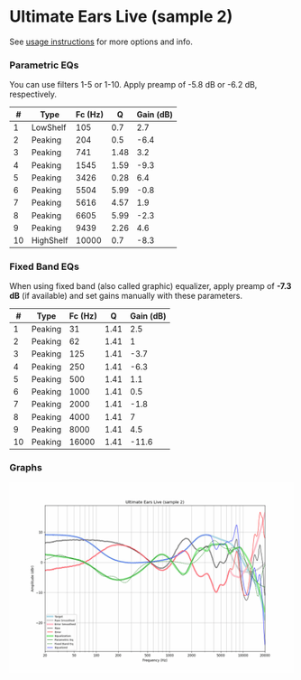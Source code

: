 # Ultimate Ears Live (sample 2)
See [usage instructions](https://github.com/jaakkopasanen/AutoEq#usage) for more options and info.

### Parametric EQs
You can use filters 1-5 or 1-10. Apply preamp of -5.8 dB or -6.2 dB, respectively.

|   # | Type      |   Fc (Hz) |    Q |   Gain (dB) |
|-----|-----------|-----------|------|-------------|
|   1 | LowShelf  |       105 | 0.7  |         2.7 |
|   2 | Peaking   |       204 | 0.5  |        -6.4 |
|   3 | Peaking   |       741 | 1.48 |         3.2 |
|   4 | Peaking   |      1545 | 1.59 |        -9.3 |
|   5 | Peaking   |      3426 | 0.28 |         6.4 |
|   6 | Peaking   |      5504 | 5.99 |        -0.8 |
|   7 | Peaking   |      5616 | 4.57 |         1.9 |
|   8 | Peaking   |      6605 | 5.99 |        -2.3 |
|   9 | Peaking   |      9439 | 2.26 |         4.6 |
|  10 | HighShelf |     10000 | 0.7  |        -8.3 |

### Fixed Band EQs
When using fixed band (also called graphic) equalizer, apply preamp of **-7.3 dB** (if available) and set gains manually with these parameters.

|   # | Type    |   Fc (Hz) |    Q |   Gain (dB) |
|-----|---------|-----------|------|-------------|
|   1 | Peaking |        31 | 1.41 |         2.5 |
|   2 | Peaking |        62 | 1.41 |         1   |
|   3 | Peaking |       125 | 1.41 |        -3.7 |
|   4 | Peaking |       250 | 1.41 |        -6.3 |
|   5 | Peaking |       500 | 1.41 |         1.1 |
|   6 | Peaking |      1000 | 1.41 |         0.5 |
|   7 | Peaking |      2000 | 1.41 |        -1.8 |
|   8 | Peaking |      4000 | 1.41 |         7   |
|   9 | Peaking |      8000 | 1.41 |         4.5 |
|  10 | Peaking |     16000 | 1.41 |       -11.6 |

### Graphs
![](./Ultimate%20Ears%20Live%20(sample%202).png)
